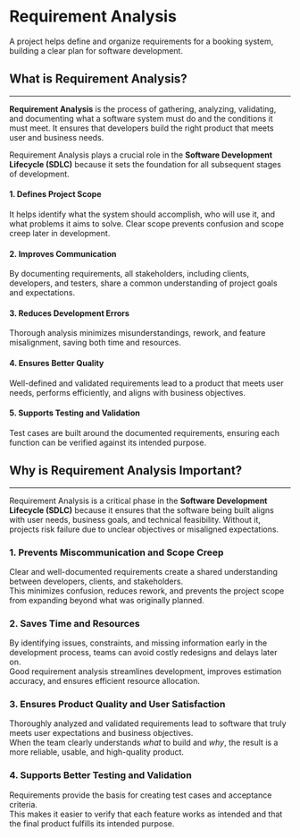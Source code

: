 # Requirement Analysis
A project helps define and organize requirements for a booking system, building a clear plan for software development.

## What is Requirement Analysis?
---

**Requirement Analysis** is the process of gathering, analyzing, validating, and documenting what a software system must do and the conditions it must meet. It ensures that developers build the right product that meets user and business needs.

Requirement Analysis plays a crucial role in the **Software Development Lifecycle (SDLC)** because it sets the foundation for all subsequent stages of development.

#### **1. Defines Project Scope**
It helps identify what the system should accomplish, who will use it, and what problems it aims to solve. Clear scope prevents confusion and scope creep later in development.

#### **2. Improves Communication**
By documenting requirements, all stakeholders, including clients, developers, and testers, share a common understanding of project goals and expectations.

#### **3. Reduces Development Errors**
Thorough analysis minimizes misunderstandings, rework, and feature misalignment, saving both time and resources.

#### **4. Ensures Better Quality**
Well-defined and validated requirements lead to a product that meets user needs, performs efficiently, and aligns with business objectives.

#### **5. Supports Testing and Validation**
Test cases are built around the documented requirements, ensuring each function can be verified against its intended purpose.

## Why is Requirement Analysis Important?
---

Requirement Analysis is a critical phase in the **Software Development Lifecycle (SDLC)** because it ensures that the software being built aligns with user needs, business goals, and technical feasibility. Without it, projects risk failure due to unclear objectives or misaligned expectations.

### **1. Prevents Miscommunication and Scope Creep**
Clear and well-documented requirements create a shared understanding between developers, clients, and stakeholders.  
This minimizes confusion, reduces rework, and prevents the project scope from expanding beyond what was originally planned.

### **2. Saves Time and Resources**
By identifying issues, constraints, and missing information early in the development process, teams can avoid costly redesigns and delays later on.  
Good requirement analysis streamlines development, improves estimation accuracy, and ensures efficient resource allocation.

### **3. Ensures Product Quality and User Satisfaction**
Thoroughly analyzed and validated requirements lead to software that truly meets user expectations and business objectives.  
When the team clearly understands *what* to build and *why*, the result is a more reliable, usable, and high-quality product.

### **4. Supports Better Testing and Validation**
Requirements provide the basis for creating test cases and acceptance criteria.  
This makes it easier to verify that each feature works as intended and that the final product fulfills its intended purpose.


